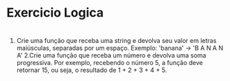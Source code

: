 # Exercicio Logica
#
1. Crie uma função que receba uma string e devolva seu valor em letras maiúsculas, separadas por um espaço. Exemplo: 'banana' -> 'B A N A N A'
2.Crie uma função que receba um número e devolva uma soma progressiva. Por exemplo, recebendo o número 5, a função deve retornar 15, ou seja, o resultado de 1 + 2 + 3 + 4 + 5.